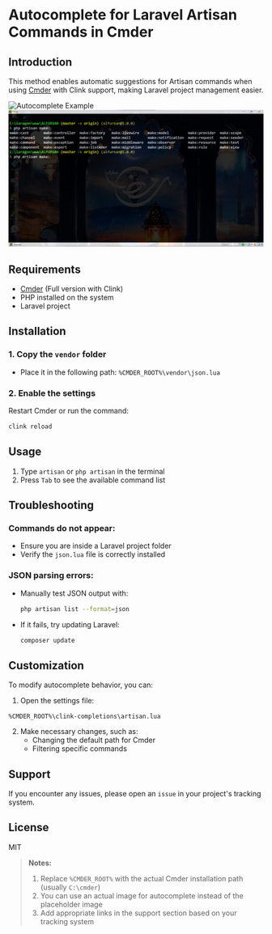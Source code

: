 # Autocomplete for Laravel Artisan Commands in Cmder

## Introduction
This method enables automatic suggestions for Artisan commands when using [Cmder](https://cmder.net/) with Clink support, making Laravel project management easier.

![Autocomplete Example](https://via.placeholder.com/600x200?text=artisan+make:+controller,+model,+etc...)
![Autocomplete Example](https://github.com/Mostafa7Ahmad/autocomplete_artisan/blob/master/screenshots/example.jpg?raw=true)

## Requirements
- [Cmder](https://cmder.net/) (Full version with Clink)
- PHP installed on the system
- Laravel project

## Installation

### 1. Copy the `vendor` folder
- Place it in the following path: `%CMDER_ROOT%\vendor\json.lua`

### 2. Enable the settings
Restart Cmder or run the command:
```bash
clink reload
```

## Usage
1. Type `artisan` or `php artisan` in the terminal
2. Press `Tab` to see the available command list

## Troubleshooting

### Commands do not appear:
- Ensure you are inside a Laravel project folder
- Verify the `json.lua` file is correctly installed

### JSON parsing errors:
- Manually test JSON output with:
  ```bash
  php artisan list --format=json
  ```
- If it fails, try updating Laravel:
  ```bash
  composer update
  ```

## Customization
To modify autocomplete behavior, you can:
1. Open the settings file:

```
%CMDER_ROOT%\clink-completions\artisan.lua
```
2. Make necessary changes, such as:
   - Changing the default path for Cmder
   - Filtering specific commands

## Support
If you encounter any issues, please open an `issue` in your project's tracking system.

## License
MIT

> **Notes:**
> 1. Replace `%CMDER_ROOT%` with the actual Cmder installation path (usually `C:\cmder`)
> 2. You can use an actual image for autocomplete instead of the placeholder image
> 3. Add appropriate links in the support section based on your tracking system

